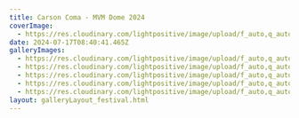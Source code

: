 ```yaml
---
title: Carson Coma - MVM Dome 2024
coverImage:
  - https://res.cloudinary.com/lightpositive/image/upload/f_auto,q_auto/v1719780065/uploads/Carson%20Coma%20MVM%20Dome%202024/IMG_0124.jpg
date: 2024-07-17T08:40:41.465Z
galleryImages:
  - https://res.cloudinary.com/lightpositive/image/upload/f_auto,q_auto/v1719780066/uploads/Carson%20Coma%20MVM%20Dome%202024/IMG_0126.jpg
  - https://res.cloudinary.com/lightpositive/image/upload/f_auto,q_auto/v1719780066/uploads/Carson%20Coma%20MVM%20Dome%202024/IMG_0127.jpg
  - https://res.cloudinary.com/lightpositive/image/upload/f_auto,q_auto/v1719780065/uploads/Carson%20Coma%20MVM%20Dome%202024/IMG_0125.jpg
  - https://res.cloudinary.com/lightpositive/image/upload/f_auto,q_auto/v1719780065/uploads/Carson%20Coma%20MVM%20Dome%202024/IMG_0124.jpg
  - https://res.cloudinary.com/lightpositive/image/upload/f_auto,q_auto/v1719780064/uploads/Carson%20Coma%20MVM%20Dome%202024/IMG_0123.jpg
layout: galleryLayout_festival.html
---
```


